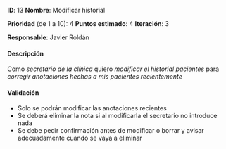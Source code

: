 **ID**: 13
**Nombre**: Modificar historial

**Prioridad** (de 1 a 10): 4
**Puntos estimado**: 4
**Iteración**: 3

**Responsable**: Javier Roldán

#### Descripción

Como *secretario de la clínica* quiero *modificar el historial pacientes* para *corregir anotaciones hechas a mis pacientes recientemente*

#### Validación

* Solo se podrán modificar las anotaciones recientes
* Se deberá eliminar la nota si al modificarla el secretario no introduce nada
* Se debe pedir confirmación antes de modificar o borrar y avisar adecuadamente cuando se vaya a eliminar
